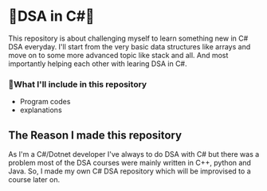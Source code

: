 <h1>🚩DSA in C#🚩</h1>

This repository is about challenging myself to learn something new in C# DSA everyday. I'll start from the very basic data structures like arrays and move on to 
some more advanced topic like stack and all. And most importantly helping each other with learing DSA in C#.

<h3>📌What I'll include in this repository</h3>
<ul>
  <li>Program codes</li>
  <li>explanations</li>
</ul>

<h2>The Reason I made this repository</h2> 

As I'm a C#/Dotnet developer I've always to do DSA with C# but there was a problem most of the DSA courses were mainly written in C++, python and Java.
So, I made my own C# DSA repository which will be improvised to a course later on. 
